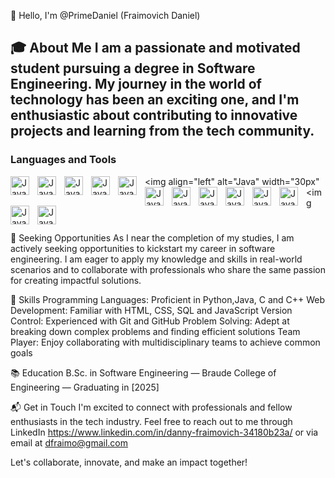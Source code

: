 👋 Hello, I'm @PrimeDaniel (Fraimovich Daniel)

🎓 About Me
I am a passionate and motivated student pursuing a degree in Software Engineering.
My journey in the world of technology has been an exciting one,
and I'm enthusiastic about contributing to innovative projects and learning from the tech community.
---

### Languages and Tools
<img align="left" alt="Java" width="30px" <img align="left" alt="Java" width="30px" style="padding-right:10px;" style="padding-right:10px;" src="https://cdn.jsdelivr.net/gh/devicons/devicon/icons/java/java-original.svg"/> 
<img align="left" alt="Java" width="30px" style="padding-right:10px;" src="https://cdn.jsdelivr.net/gh/devicons/devicon/icons/git/git-original.svg" />
<img align="left" alt="Java" width="30px" style="padding-right:10px;" src="https://cdn.jsdelivr.net/gh/devicons/devicon/icons/linux/linux-original.svg" />
<img align="left" alt="Java" width="30px" style="padding-right:10px;" src="https://cdn.jsdelivr.net/gh/devicons/devicon/icons/html5/html5-plain.svg" />
<img align="left" alt="Java" width="30px" style="padding-right:10px;" src="https://cdn.jsdelivr.net/gh/devicons/devicon/icons/css3/css3-plain.svg" />
<img align="left" alt="Java" width="30px" style="padding-right:10px;" src="https://cdn.jsdelivr.net/gh/devicons/devicon/icons/javascript/javascript-plain.svg" /> 
<img align="left" alt="Java" width="30px" style="padding-right:10px;" src="https://cdn.jsdelivr.net/gh/devicons/devicon/icons/react/react-original.svg" />
<img align="left" alt="Java" width="30px" style="padding-right:10px;" src="https://cdn.jsdelivr.net/gh/devicons/devicon/icons/nodejs/nodejs-original.svg" /> 
<img align="left" alt="Java" width="30px" style="padding-right:10px;" src="https://cdn.jsdelivr.net/gh/devicons/devicon/icons/python/python-plain.svg" /> 
<img align="left" alt="Java" width="30px" style="padding-right: 10px;" src="https://cdn.jsdelivr.net/gh/devicons/devicon/icons/cplusplus/cplusplus-line.svg" />
<img align="left" alt="Java" width="30px" style="padding-right:10px;" src="https://cdn.jsdelivr.net/gh/devicons/devicon/icons/github/github-original.svg" />
<img align="left" alt="Java" width="30px" style="padding-right:10px;" src="https://cdn.jsdelivr.net/gh/devicons/devicon/icons/gradle/gradle-plain.svg" />
<img align="left" align="left" alt="Java" width="30px" style="padding-right:10px;" src="https://cdn.jsdelivr.net/gh/devicons/devicon/icons/bash/bash-original.svg" />
<img <br />

#

💼 Seeking Opportunities
As I near the completion of my studies, I am actively seeking opportunities to kickstart my career in software engineering.
I am eager to apply my knowledge and skills in real-world scenarios and to collaborate with professionals who share the same passion for creating impactful solutions.

🔧 Skills
Programming Languages: Proficient in Python,Java, C and C++
Web Development: Familiar with HTML, CSS, SQL and JavaScript
Version Control: Experienced with Git and GitHub
Problem Solving: Adept at breaking down complex problems and finding efficient solutions
Team Player: Enjoy collaborating with multidisciplinary teams to achieve common goals

📚 Education
B.Sc. in Software Engineering — Braude College of Engineering — Graduating in [2025]

📬 Get in Touch
I'm excited to connect with professionals and fellow enthusiasts in the tech industry.
Feel free to reach out to me through LinkedIn https://www.linkedin.com/in/danny-fraimovich-34180b23a/
or via email at dfraimo@gmail.com

Let's collaborate, innovate, and make an impact together!

